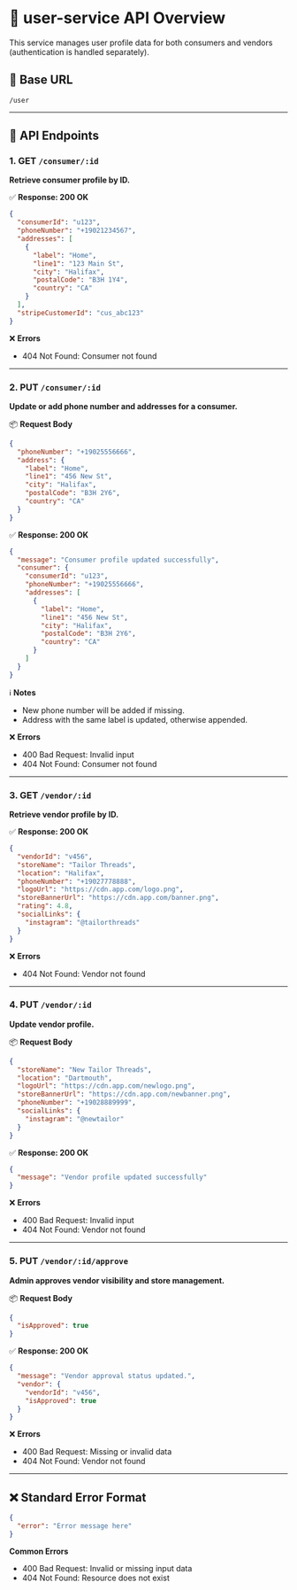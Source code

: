 # 👤 user-service API Overview

This service manages user profile data for both consumers and vendors (authentication is handled separately).

## 📍 Base URL
```
/user
```

---

## 📌 API Endpoints

### 1. GET `/consumer/:id`
**Retrieve consumer profile by ID.**

✅ **Response: 200 OK**
```json
{
  "consumerId": "u123",
  "phoneNumber": "+19021234567",
  "addresses": [
    {
      "label": "Home",
      "line1": "123 Main St",
      "city": "Halifax",
      "postalCode": "B3H 1Y4",
      "country": "CA"
    }
  ],
  "stripeCustomerId": "cus_abc123"
}
```

❌ **Errors**
- 404 Not Found: Consumer not found

---

### 2. PUT `/consumer/:id`
**Update or add phone number and addresses for a consumer.**

📦 **Request Body**
```json
{
  "phoneNumber": "+19025556666",
  "address": {
    "label": "Home",
    "line1": "456 New St",
    "city": "Halifax",
    "postalCode": "B3H 2Y6",
    "country": "CA"
  }
}
```

✅ **Response: 200 OK**
```json
{
  "message": "Consumer profile updated successfully",
  "consumer": {
    "consumerId": "u123",
    "phoneNumber": "+19025556666",
    "addresses": [
      {
        "label": "Home",
        "line1": "456 New St",
        "city": "Halifax",
        "postalCode": "B3H 2Y6",
        "country": "CA"
      }
    ]
  }
}
```

ℹ️ **Notes**
- New phone number will be added if missing.
- Address with the same label is updated, otherwise appended.

❌ **Errors**
- 400 Bad Request: Invalid input
- 404 Not Found: Consumer not found

---

### 3. GET `/vendor/:id`
**Retrieve vendor profile by ID.**

✅ **Response: 200 OK**
```json
{
  "vendorId": "v456",
  "storeName": "Tailor Threads",
  "location": "Halifax",
  "phoneNumber": "+19027778888",
  "logoUrl": "https://cdn.app.com/logo.png",
  "storeBannerUrl": "https://cdn.app.com/banner.png",
  "rating": 4.8,
  "socialLinks": {
    "instagram": "@tailorthreads"
  }
}
```

❌ **Errors**
- 404 Not Found: Vendor not found

---

### 4. PUT `/vendor/:id`
**Update vendor profile.**

📦 **Request Body**
```json
{
  "storeName": "New Tailor Threads",
  "location": "Dartmouth",
  "logoUrl": "https://cdn.app.com/newlogo.png",
  "storeBannerUrl": "https://cdn.app.com/newbanner.png",
  "phoneNumber": "+19028889999",
  "socialLinks": {
    "instagram": "@newtailor"
  }
}
```

✅ **Response: 200 OK**
```json
{
  "message": "Vendor profile updated successfully"
}
```

❌ **Errors**
- 400 Bad Request: Invalid input
- 404 Not Found: Vendor not found

---

### 5. PUT `/vendor/:id/approve`
**Admin approves vendor visibility and store management.**

📦 **Request Body**
```json
{
  "isApproved": true
}
```

✅ **Response: 200 OK**
```json
{
  "message": "Vendor approval status updated.",
  "vendor": {
    "vendorId": "v456",
    "isApproved": true
  }
}
```

❌ **Errors**
- 400 Bad Request: Missing or invalid data
- 404 Not Found: Vendor not found

---

## ❌ Standard Error Format

```json
{
  "error": "Error message here"
}
```

**Common Errors**
- 400 Bad Request: Invalid or missing input data
- 404 Not Found: Resource does not exist
